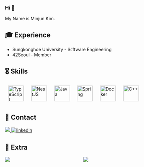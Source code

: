 ### Hi 👋

<!--
**minjune8506/minjune8506** is a ✨ _special_ ✨ repository because its `README.md` (this file) appears on your GitHub profile.

Here are some ideas to get you started:

- 🔭 I’m currently working on ...
- 🌱 I’m currently learning ...
- 👯 I’m looking to collaborate on ...
- 🤔 I’m looking for help with ...
- 💬 Ask me about ...
- 📫 How to reach me: ...
- 😄 Pronouns: ...
- ⚡ Fun fact: ...
-->

My Name is Minjun Kim.

## :mortar_board: Experience
- Sungkonghoe University - Software Engineering
- 42Seoul - Member

## :medal_military: Skills
<div align="left">
<img style="margin: 10px" src="https://profilinator.rishav.dev/skills-assets/typescript-original.svg" alt="TypeScript" height="50" />
<img style="margin: 10px" src="https://profilinator.rishav.dev/skills-assets/nestjs.svg" alt="NestJS" height="50" />
<img style="margin: 10px" src="https://profilinator.rishav.dev/skills-assets/java-original-wordmark.svg" alt="Java" height="50" />
<img style="margin: 10px" src="https://profilinator.rishav.dev/skills-assets/springio-icon.svg" alt="Spring" height="50" />
<img style="margin: 10px" src="https://profilinator.rishav.dev/skills-assets/docker-original-wordmark.svg" alt="Docker" height="50" />
<img style="margin: 10px" src="https://profilinator.rishav.dev/skills-assets/cplusplus-original.svg" alt="C++" height="50" />
</div>

## :postbox: Contact
<div>
<a href="mailto:minjune8506@gmail.com"><img src="https://img.shields.io/badge/Gmail-d14836?style=flat&logo=Gmail&logoColor=white&link=minjune8506@gmail.com"/> </a>

<a href="https://www.linkedin.com/in/minjune" target="_blank">
<img src=https://img.shields.io/badge/linkedin-%231E77B5.svg?&style=flat&logo=linkedin&logoColor=white alt=linkedin style="margin-bottom: 5px;" /> </a>
</div>

## 🔭 Extra 
<div style="display: flex; flex-wrap: wrap; justify-content: center;">
  <img style="flex: 1; max-width: 50%" src="http://mazassumnida.wtf/api/v2/generate_badge?boj=minjune8506">
  <img style="flex: 1; max-width: 50%" src="https://github-readme-stats.vercel.app/api?username=minjune8506&count_private=true&show_icons=true&theme=buefy">
</div>
